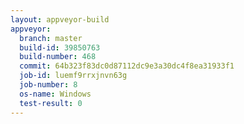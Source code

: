 ```yaml
---
layout: appveyor-build
appveyor:
  branch: master
  build-id: 39850763
  build-number: 468
  commit: 64b323f83dc0d87112dc9e3a30dc4f8ea31933f1
  job-id: luemf9rrxjnvn63g
  job-number: 8
  os-name: Windows
  test-result: 0
---
```

